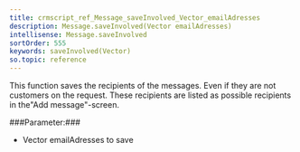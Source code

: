 ```yaml
---
title: crmscript_ref_Message_saveInvolved_Vector_emailAdresses
description: Message.saveInvolved(Vector emailAdresses)
intellisense: Message.saveInvolved
sortOrder: 555
keywords: saveInvolved(Vector)
so.topic: reference
---
```



This function saves the recipients of the messages. Even if they are not customers on the request. These recipients are listed as possible recipients in the"Add message"-screen.




###Parameter:###


 - Vector emailAdresses to save


